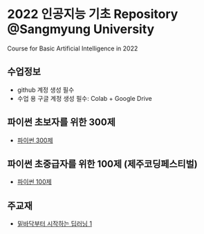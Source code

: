 # 2022 인공지능 기초 Repository @Sangmyung University
Course for Basic Artificial Intelligence in 2022

## 수업정보
- github 계정 생성 필수
- 수업 용 구글 계정 생성 필수: Colab + Google Drive

## 파이썬 초보자를 위한 300제
- [파이썬 300제](https://wikidocs.net/book/922)

## 파이썬 초중급자를 위한 100제 (제주코딩페스티벌)
- [파이썬 100제](https://www.notion.so/Python-100-6ee1860ce29a41bc8eb6b9cfa7d7f06c)

## 주교재
- [밑바닥부터 시작하는 딥러닝 1](https://www.hanbit.co.kr/store/books/look.php?p_code=B8475831198)
